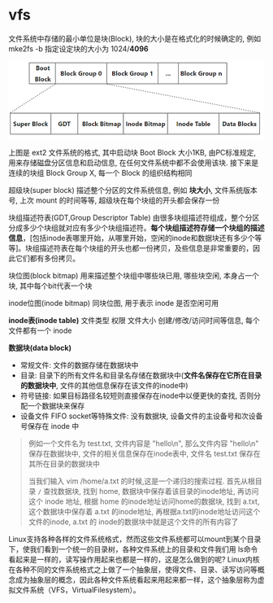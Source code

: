 
# vfs

文件系统中存储的最小单位是块(Block), 块的大小是在格式化的时候确定的, 例如 mke2fs -b 指定设定块的大小为 1024/**4096**

![20230423160821](https://raw.githubusercontent.com/learner-lu/picbed/master/20230423160821.png)

上图是 ext2 文件系统的格式, 其中启动块 Boot Block 大小1KB, 由PC标准规定, 用来存储磁盘分区信息和启动信息, 在任何文件系统中都不会使用该块. 接下来是连续的块组 Block Group X, 每一个 Block 的组织结构相同

超级块(super block) 描述整个分区的文件系统信息, 例如 **块大小**, 文件系统版本号, 上次 mount 的时间等等, 超级块在每个块组的开头都会保存一份

块组描述符表(GDT,Group Descriptor Table) 由很多块组描述符组成，整个分区分成多少个块组就对应有多少个块组描述符。**每个块组描述符存储一个块组的描述信息**，[包括inode表哪里开始，从哪里开始，空闲的inode和数据块还有多少个等等]。块组描述符表在每个块组的开头也都一份拷贝，及些信息是非常重要的，因此它们都有多份拷贝。

块位图(block bitmap) 用来描述整个块组中哪些块已用, 哪些块空闲, 本身占一个块, 其中每个bit代表一个块

inode位图(inode bitmap) 同块位图, 用于表示 inode 是否空闲可用

**inode表(inode table)** 文件类型 权限 文件大小 创建/修改/访问时间等信息, 每个文件都有一个 inode

**数据块(data block)**

- 常规文件: 文件的数据存储在数据块中
- 目录: 目录下的所有文件名和目录名存储在数据块中(**文件名保存在它所在目录的数据块中**, 文件的其他信息保存在该文件的inode中)
- 符号链接: 如果目标路径名较短则直接保存在inode中以便更快的查找, 否则分配一个数据块来保存
- 设备文件 FIFO socket等特殊文件: 没有数据块, 设备文件的主设备号和次设备号保存在 inode 中

> 例如一个文件名为 test.txt, 文件内容是 "hello\n", 那么文件内容 "hello\n" 保存在数据块中, 文件的相关信息保存在inode表中, 文件名 test.txt 保存在其所在目录的数据块中
>
> 当我们输入 vim /home/a.txt 的时候,这是一个递归的搜索过程.  首先从根目录 `/` 查找数据块, 找到 home, 数据块中保存着该目录的inode地址, 再访问这个 inode 地址, 根据 home 的inode地址访问home的数据块, 找到 a.txt, 这个数据块中保存着 a.txt 的inode地址, 再根据a.txt的inode地址访问这个文件的inode, a.txt 的 inode的数据块中就是这个文件的所有内容了

Linux支持各种各样的文件系统格式，然而这些文件系统都可以mount到某个目录下，使我们看到一个统一的目录树，各种文件系统上的目录和文件我们用 ls命令看起来是一样的，读写操作用起来也都是一样的，这是怎么做到的呢? Linux内核在各种不同的文件系统格式之上做了一个抽象层，使得文件、目录、读写访问等概念成为抽象层的概念，因此各种文件系统看起来用起来都一样，这个抽象层称为虚拟文件系统（VFS，VirtualFilesystem）。

